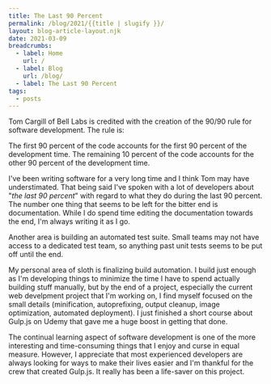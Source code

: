 ```yaml
---
title: The Last 90 Percent
permalink: /blog/2021/{{title | slugify }}/
layout: blog-article-layout.njk
date: 2021-03-09
breadcrumbs:
  - label: Home
    url: /
  - label: Blog
    url: /blog/
  - label: The Last 90 Percent
tags:
  - posts
---
```


<!-- Excerpt Start -->

Tom Cargill of Bell Labs is credited with the creation of the 90/90 rule for software development. The rule is:

<div class="blockquote">
  <div class="blockquote-content">
The first 90 percent of the code accounts for the first 90 percent of the development time. The remaining 10 percent of the code accounts for the other 90 percent of the development time.
  </div>
</div>
<!-- Excerpt End -->

I've been writing software for a very long time and I think Tom may have understimated. That being said I've spoken with a lot of developers about "_the last 90 percent_" with regard to what they do during the last 90 percent. The number one thing that seems to be left for the bitter end is documentation. While I do spend time editing the documentation towards the end, I'm always writing it as I go.

Another area is building an automated test suite. Small teams may not have access to a dedicated test team, so anything past unit tests seems to be put off until the end.

My personal area of sloth is finalizing build automation. I build just enough as I'm developing things to minimize the time I have to spend actually building stuff manually, but by the end of a project, especially the current web develpment project that I'm working on, I find myself focused on the small details (minification, autoprefixing, output cleanup, image optimization, automated deployment). I just finished a short course about Gulp.js on Udemy that gave me a huge boost in getting that done.

The continual learning aspect of software development is one of the more interesting and time-consuming things that I enjoy and curse in equal measure. However, I appreciate that most experienced developers are always looking for ways to make their lives easier and I'm thankful for the crew that created Gulp.js. It really has been a life-saver on this project.
